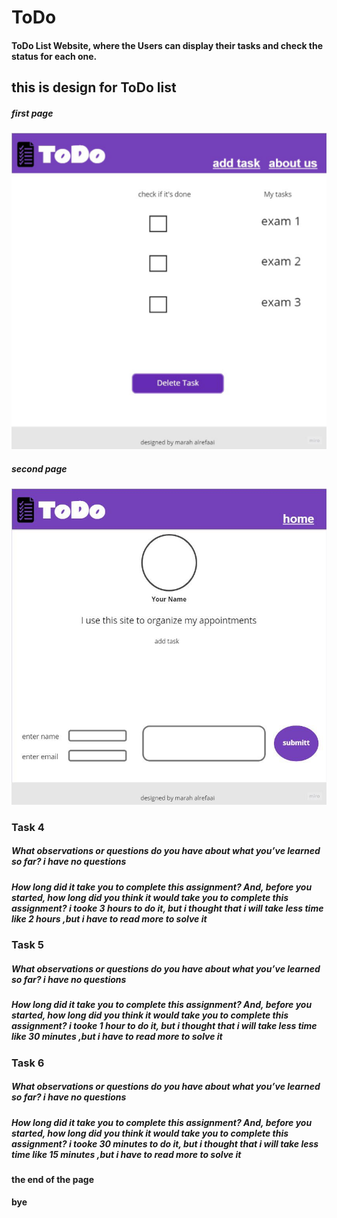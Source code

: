 # ToDo
#### ToDo List Website, where the Users can display their tasks and check the status for each one.

## this is design for ToDo list 
#####  first page

![alttex](assets/homePage.jpg)  
#####  second page
![alttex](assets/aboutPage.jpg)

### Task 4
##### What observations or questions do you have about what you’ve learned so far? i have no questions

##### How long did it take you to complete this assignment? And, before you started, how long did you think it would take you to complete this assignment?  i tooke 3 hours to do it, but i thought that i will take less time like 2 hours ,but i have to read more to solve it 
 
 ### Task 5
##### What observations or questions do you have about what you’ve learned so far? i have no questions

##### How long did it take you to complete this assignment? And, before you started, how long did you think it would take you to complete this assignment?  i tooke 1 hour to do it, but i thought that i will take less time like 30 minutes  ,but i have to read more to solve it  

### Task 6
##### What observations or questions do you have about what you’ve learned so far? i have no questions

##### How long did it take you to complete this assignment? And, before you started, how long did you think it would take you to complete this assignment?  i tooke 30 minutes to do it, but i thought that i will take less time like 15 minutes  ,but i have to read more to solve it  
#### the end of the page 
#### bye
